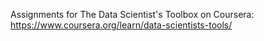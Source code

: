Assignments for The Data Scientist's Toolbox on Coursera: <https://www.coursera.org/learn/data-scientists-tools/>


